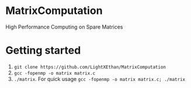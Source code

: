 # MatrixComputation
High Performance Computing on Spare Matrices

# Getting started
1. `git clone https://github.com/LightXEthan/MatrixComputation`
2. `gcc -fopenmp -o matrix matrix.c`
3. `./matrix`. For quick usage `gcc -fopenmp -o matrix matrix.c; ./matrix`
